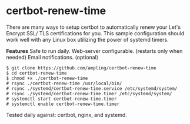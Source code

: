 # certbot-renew-time


There are many ways to setup certbot to automatically renew your Let's Encrypt SSL/ TLS certifications for you. This sample configuration should work well with any Linux box utilizing the power of systemd timers.

**Features**
Safe to run daily. 
Web-server configurable. (restarts only when needed)
Email notifications. (optional)



```
$ git clone https://github.com/ampling/certbot-renew-time
$ cd certbot-renew-time
$ chmod +x ./certbot-renew-time
# rsync ./certbot-renew-time /usr/local/bin/
# rsync ./systemd/certbot-renew-time.service /etc/systemd/system/
# rsync ./systemd/certbot-renew-time.timer /etc/systemd/system/
# systemctl start certbot-renew-time.timer
# systemctl enable certbot-renew-time.timer
```

Tested daily against:  certbot, nginx, and systemd.
